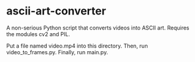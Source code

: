 # ascii-art-converter
A non-serious Python script that converts videos into ASCII art. Requires the modules cv2 and PIL.

Put a file named video.mp4 into this directory. Then, run video_to_frames.py. Finally, run main.py.
